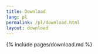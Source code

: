 ```yaml
---
title: Download
lang: pl
permalink: /pl/download.html
layout: download
---
```


{% include pages/download.md %}
